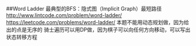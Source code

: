 ##Word Ladder
最典型的BFS：隐式图（Implicit Graph）最短路径
http://www.lintcode.com/problem/word-ladder/
https://leetcode.com/problems/word-ladder/
本题不能用动态规划做，因为给出的点是无序的
骑士遍历可以用DP做，因为棋子可以向任何方向移动，可以写出状态转移方程